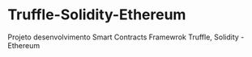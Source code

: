 # Truffle-Solidity-Ethereum
Projeto desenvolvimento Smart Contracts Framewrok Truffle, Solidity - Ethereum
